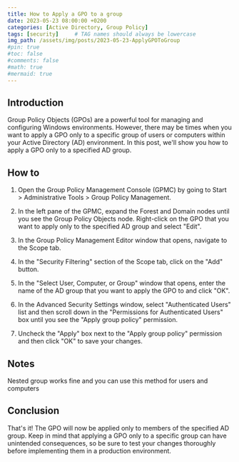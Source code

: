 ```yaml
---
title: How to Apply a GPO to a group
date: 2023-05-23 08:00:00 +0200
categories: [Active Directory, Group Policy]
tags: [security]     # TAG names should always be lowercase
img_path: /assets/img/posts/2023-05-23-ApplyGPOToGroup
#pin: true
#toc: false
#comments: false
#math: true
#mermaid: true
---
```

## Introduction

Group Policy Objects (GPOs) are a powerful tool for managing and configuring Windows environments. However, there may be times when you want to apply a GPO only to a specific group of users or computers within your Active Directory (AD) environment. In this post, we'll show you how to apply a GPO only to a specified AD group.

## How to

1. Open the Group Policy Management Console (GPMC) by going to Start > Administrative Tools > Group Policy Management.

2. In the left pane of the GPMC, expand the Forest and Domain nodes until you see the Group Policy Objects node. Right-click on the GPO that you want to apply only to the specified AD group and select "Edit".

3. In the Group Policy Management Editor window that opens, navigate to the Scope tab.

4. In the "Security Filtering" section of the Scope tab, click on the "Add" button.

5. In the "Select User, Computer, or Group" window that opens, enter the name of the AD group that you want to apply the GPO to and click "OK".

6. In the Advanced Security Settings window, select "Authenticated Users" list and then scroll down in the "Permissions for Authenticated Users" box until you see the "Apply group policy" permission.

7. Uncheck the "Apply" box next to the "Apply group policy" permission and then click "OK" to save your changes.

## Notes

Nested group works fine and you can use this method for users and computers

## Conclusion

That's it! The GPO will now be applied only to members of the specified AD group. Keep in mind that applying a GPO only to a specific group can have unintended consequences, so be sure to test your changes thoroughly before implementing them in a production environment.
